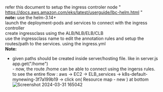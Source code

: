 refer this document to setup the ingress controler node " https://docs.aws.amazon.com/eks/latest/userguide/lbc-helm.html " <br />
**note:**  use the helm-3.14+ <br />
launch the deployment-pods and services to connect with the ingress controller <br />
create ingressclass using the ALB/NLB/ELB/CLB <br />
use the ingressclass name to edit the annotation rules and setup the routes/path to  the services. using the ingress.yml <br />
**Note:** <br />
  - given paths should be created inside server/hosting file. like in server.js app.get("/home") <br />
         - now, the route  /home can be able to connect using the ingerss rules. <br />
to see the entire flow : aws -> EC2 -> ELB_services -> k8s-default-mynewing-3f7a199b19 -> click on( Resource map - new ) at bottom <br />
![Screenshot 2024-03-31 165042](https://github.com/naiduharinadh/k8s_ingress_worker/assets/137928332/c88e135e-aa55-4ea8-be70-426c46819aa2)
